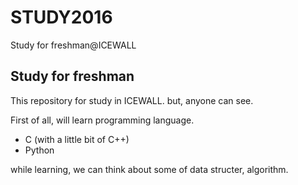 # STUDY2016
Study for freshman@ICEWALL

## Study for freshman
This repository for study in ICEWALL.
but, anyone can see.

First of all, will learn programming language.
- C (with a little bit of C++)
- Python

while learning, we can think about some of data structer, algorithm.
